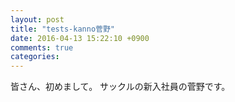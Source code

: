 ```yaml
---
layout: post
title: "tests-kanno菅野"
date: 2016-04-13 15:22:10 +0900
comments: true
categories: 
---
```

皆さん、初めまして。
サックルの新入社員の菅野です。
